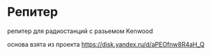 # Репитер
репитeр для радиостанций с разьемом Kenwood

основа взята из проекта https://disk.yandex.ru/d/aPEOfnw8R4aH_Q
